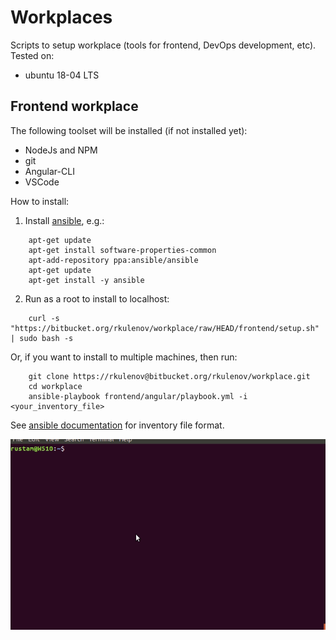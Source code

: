 # Workplaces

Scripts to setup workplace (tools for frontend, DevOps development, etc).
Tested on:

* ubuntu 18-04 LTS

## Frontend workplace

The following toolset will be installed (if not installed yet):

* NodeJs and NPM
* git
* Angular-CLI
* VSCode

How to install:

1. Install [ansible](https://docs.ansible.com/ansible/latest/installation_guide/intro_installation.html), e.g.:
```
    apt-get update
    apt-get install software-properties-common
    apt-add-repository ppa:ansible/ansible
    apt-get update
    apt-get install -y ansible
```
2. Run as a root to install to localhost:
```
    curl -s "https://bitbucket.org/rkulenov/workplace/raw/HEAD/frontend/setup.sh" | sudo bash -s
```
Or, if you want to install to multiple machines, then run:
```
    git clone https://rkulenov@bitbucket.org/rkulenov/workplace.git
    cd workplace
    ansible-playbook frontend/angular/playbook.yml -i <your_inventory_file>
```
See [ansible documentation](https://docs.ansible.com/ansible/latest/user_guide/intro_inventory.html) for inventory file format.

![Angular development env is installed](images/install_frontend_angular.gif)